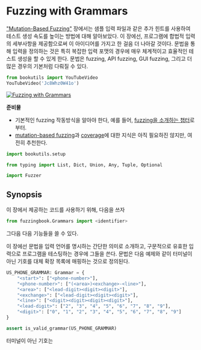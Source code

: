 # Fuzzing with Grammars

["Mutation-Based Fuzzing"](/Part2/Mutation-Based%20Fuzzing.md) 장에서는 샘플 입력 파일과 같은 추가 힌트를 사용하여 테스트 생성 속도를 높이는 방법에 대해 알아보았다. 이 장에선, 프로그램에 합법적 입력의 세부사항을 제공함으로써 이 아이디어를 가지고 한 걸음 더 나아갈 것이다. 문법을 통해 입력을 정의하는 것은 특히 복잡한 입력 포맷의 경우에 매우 체계적이고 효율적인 테스트 생성을 할 수 있게 한다. 문법은 fuzzing, API fuzzing, GUI fuzzing, 그리고 더 많은 경우의 기본처럼 다뤄질 수 있다.

```python
from bookutils import YouTubeVideo
YouTubeVideo('Jc8Whz0W41o')
```

[![Fuzzing with Grammars](https://img.youtube.com/vi/Jc8Whz0W41o/0.jpg)](https://www.youtube.com/watch?v=Jc8Whz0W41o)

**준비물**

- 기본적인 fuzzing 작동방식을 알아야 한다, 예를 들어, [fuzzing을 소개하는 챕터](/Part2/Fuzzing,%20Breaking%20Things%20with%20Random%20Inputs.md)로부터.
- [mutation-based fuzzing](/Part2/Mutation-Based%20Fuzzing.md)과 [coverage](/Part2/Code%20Coverage.md)에 대한 지식은 아직 필요하진 않지만, 여전히 추천한다.

```python
import bookutils.setup
```

```python
from typing import List, Dict, Union, Any, Tuple, Optional
```

```python
import Fuzzer
```

## Synopsis

이 장에서 제공하는 코드를 사용하기 위해, 다음을 쓰자

```python
from fuzzingbook.Grammars import <identifier>
```

그다음 다음 기능들을 쓸 수 있다.

이 장에선 문법을 입력 언어를 명시하는 간단한 의미로 소개하고, 구문적으로 유효한 입력으로 프로그램을 테스팅하는 경우에 그들을 쓴다. 문법은 다음 예제와 같이 터미널이 아닌 기호를 대체 확장 목록에 매핑하는 것으로 정의된다.

```python
US_PHONE_GRAMMAR: Grammar = {
    "<start>": ["<phone-number>"],
    "<phone-number>": ["(<area>)<exchange>-<line>"],
    "<area>": ["<lead-digit><digit><digit>"],
    "<exchange>": ["<lead-digit><digit><digit>"],
    "<line>": ["<digit><digit><digit><digit>"],
    "<lead-digit>": ["2", "3", "4", "5", "6", "7", "8", "9"],
    "<digit>": ["0", "1", "2", "3", "4", "5", "6", "7", "8", "9"]
}

assert is_valid_grammar(US_PHONE_GRAMMAR)
```

터미널이 아닌 기호는 